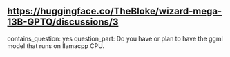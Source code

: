 ## https://huggingface.co/TheBloke/wizard-mega-13B-GPTQ/discussions/3

contains_question: yes
question_part: Do you have or plan to have the ggml model that runs on llamacpp CPU.